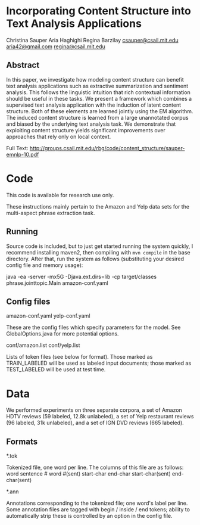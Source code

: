 Incorporating Content Structure into Text Analysis Applications
===============================================================

Christina Sauper        Aria Haghighi      Regina Barzilay
csauper@csail.mit.edu   aria42@gmail.com   regina@csail.mit.edu

Abstract
--------

In this paper, we investigate how modeling content structure can benefit text
analysis applications such as extractive summarization and sentiment analysis.
This follows the linguistic intuition that rich contextual information should
be useful in these tasks. We present a framework which combines a supervised
text analysis application with the induction of latent content structure. Both
of these elements are learned jointly using the EM algorithm. The induced
content structure is learned from a large unannotated corpus and biased by the
underlying text analysis task. We demonstrate that exploiting content
structure yields significant improvements over approaches that rely only on
local context.

Full Text: http://groups.csail.mit.edu/rbg/code/content_structure/sauper-emnlp-10.pdf

Code
====

This code is available for research use only.

These instructions mainly pertain to the Amazon and Yelp data sets for
the multi-aspect phrase extraction task. 

Running
-------

Source code is included, but to just get started running the system quickly, I
recommend installing maven2, then compiling with `mvn compile` in the base
directory.  After that, run the system as follows (substituting your desired
config file and memory usage): 

java -ea -server -mx5G -Djava.ext.dirs=lib -cp target/classes phrase.jointtopic.Main amazon-conf.yaml


Config files
------------

amazon-conf.yaml
yelp-conf.yaml

  These are the config files which specify parameters for the model.  See
  GlobalOptions.java for more potential options.

conf/amazon.list
conf/yelp.list

  Lists of token files (see below for format).  Those marked as TRAIN_LABELED
  will be used as labeled input documents; those marked as TEST_LABELED will be
  used at test time.



Data
====

We performed experiments on three separate corpora, a set of Amazon HDTV
reviews (59 labeled, 12.8k unlabeled), a set of Yelp restaurant reviews (96
labeled, 31k unlabeled), and a set of IGN DVD reviews (665 labeled).

Formats
-------

*.tok

  Tokenized file, one word per line.  The columns of this file are as follows:
    word  sentence #  word #(sent)  start-char  end-char  start-char(sent)  end-char(sent)

*.ann
  
  Annotations corresponding to the tokenized file; one word's label per line.
  Some annotation files are tagged with begin / inside / end tokens; ability to
  automatically strip these is controlled by an option in the config file.
